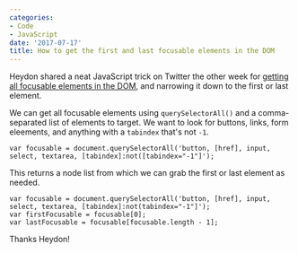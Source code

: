 ```yaml
---
categories:
- Code
- JavaScript
date: '2017-07-17'
title: How to get the first and last focusable elements in the DOM
---
```


Heydon shared a neat JavaScript trick on Twitter the other week for <a href="https://twitter.com/heydonworks/status/880773131287359488">getting all focusable elements in the DOM</a>, and narrowing it down to the first or last element.

We can get all focusable elements using <code>querySelectorAll()</code> and a comma-separated list of elements to target. We want to look for buttons, links, form eleements, and anything with a <code>tabindex</code> that's not <code>-1</code>.

<pre><code class="lang-javascript">var focusable = document.querySelectorAll('button, [href], input, select, textarea, [tabindex]:not([tabindex="-1"]');
</code></pre>

This returns a node list from which we can grab the first or last element as needed.

<pre><code class="lang-javascript">var focusable = document.querySelectorAll('button, [href], input, select, textarea, [tabindex]:not(tabindex="-1"]');
var firstFocusable = focusable[0];
var lastFocusable = focusable[focusable.length - 1];
</code></pre>

Thanks Heydon!